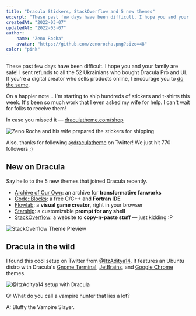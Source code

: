 ```yaml
---
title: "Dracula Stickers, StackOverflow and 5 new themes"
excerpt: "These past few days have been difficult. I hope you and your family are safe!"
createdAt: "2022-03-07"
updatedAt: "2022-03-07"
author:
    name: "Zeno Rocha"
    avatar: "https://github.com/zenorocha.png?size=48"
color: "pink"
---
```


These past few days have been difficult. I hope you and your family are safe! I sent refunds to all the 52 Ukrainians who bought Dracula Pro and UI. If you're a digital creator who sells products online, I encourage you to [do the same](https://twitter.com/zenorocha/status/1499036560234221571).

On a happier note... I'm starting to ship hundreds of stickers and t-shirts this week. It's been so much work that I even asked my wife for help. I can't wait for folks to receive them!

In case you missed it — [draculatheme.com/shop](https://draculatheme.com/shop)

![Zeno Rocha and his wife prepared the stickers for shipping](/static/img/blog/dracula-stickers-stackoverflow-and-5-new-themes-a.png)

Also, thanks for following [@draculatheme](https://twitter.com/draculatheme) on Twitter! We just hit 770 followers ;)

## New on Dracula

Say hello to the 5 new themes that joined Dracula recently.

- [Archive of Our Own](/archive-of-our-own): an archive for **transformative fanworks**
- [Code::Blocks](/codeblocks): a free C/C++ and **Fortran IDE**
- [Flowlab](/flowlab): a **visual game creator**, right in your browser
- [Starship](/starship): a customizable **prompt for any shell**
- [StackOverflow](/stackoverflow): a website to **copy-n-paste stuff** — just kidding :P

![StackOverflow Theme Preview](/static/img/blog/dracula-stickers-stackoverflow-and-5-new-themes-b.png)

## Dracula in the wild

I found this cool setup on Twitter from [@ItzAditya14](https://twitter.com/ItzAditya14/status/1495739451796074509). It features an Ubuntu distro with Dracula's [Gnome Terminal](/gnome-terminal), [JetBrains](/jetbrains), and [Google Chrome](/chrome) themes.

![@ItzAditya14 setup with Dracula](/static/img/blog/dracula-stickers-stackoverflow-and-5-new-themes-c.png)

Q: What do you call a vampire hunter that lies a lot?

A: Bluffy the Vampire Slayer.